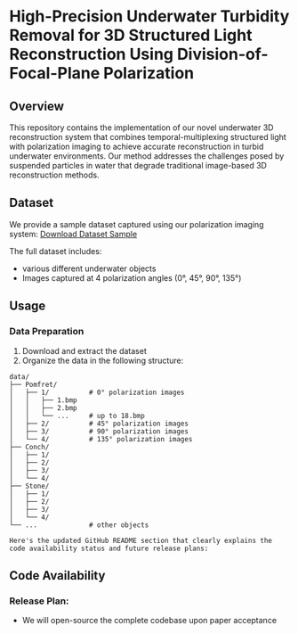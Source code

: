# High-Precision Underwater Turbidity Removal for 3D Structured Light Reconstruction Using Division-of-Focal-Plane Polarization

## Overview
This repository contains the implementation of our novel underwater 3D reconstruction system that combines temporal-multiplexing structured light with polarization imaging to achieve accurate reconstruction in turbid underwater environments. Our method addresses the challenges posed by suspended particles in water that degrade traditional image-based 3D reconstruction methods.

## Dataset
We provide a sample dataset captured using our polarization imaging system:
[Download Dataset Sample](https://drive.google.com/file/d/1TokaY8xNXhKi0-o2QtHfRm3_C8setTtw/view?usp=sharing)

The full dataset includes:
- various different underwater objects
- Images captured at 4 polarization angles (0°, 45°, 90°, 135°)

## Usage
### Data Preparation
1. Download and extract the dataset
2. Organize the data in the following structure:
```
data/
├── Pomfret/
│   ├── 1/          # 0° polarization images
│   │   ├── 1.bmp
│   │   ├── 2.bmp
│   │   └── ...     # up to 18.bmp
│   ├── 2/          # 45° polarization images
│   ├── 3/          # 90° polarization images
│   └── 4/          # 135° polarization images
├── Conch/
│   ├── 1/
│   ├── 2/
│   ├── 3/
│   └── 4/
├── Stone/
│   ├── 1/
│   ├── 2/
│   ├── 3/
│   └── 4/
└── ...             # other objects

Here's the updated GitHub README section that clearly explains the code availability status and future release plans:
```
## Code Availability
### Release Plan:
- We will open-source the complete codebase upon paper acceptance
